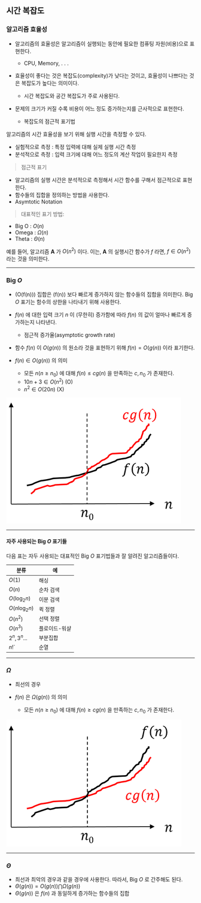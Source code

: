 
## 시간 복잡도


### 알고리즘 효율성

- 알고리즘의 효율성은 알고리즘이 실행되는 동안에 필요한 컴퓨팅 자원(비용)으로 표현한다.

   - CPU, Memory, . . .

- 효율성이 좋다는 것은 복잡도(complexity)가 낮다는 것이고, 효율성이 나쁘다는 것은 복잡도가 높다는 의미이다.

   - 시간 복잡도와 공간 복잡도가 주로 사용된다.

- 문제의 크기가 커질 수록 비용이 어느 정도 증가하는지를 근사적으로 표현한다.

   - 복잡도의 점근적 표기법


알고리즘의 시간 효율성을 보기 위해 실행 시간을 측정할 수 있다. 

- 실험적으로 측정 : 특정 입력에 대해 실제 실행 시간 측정
- 분석적으로 측정 : 입력 크기에 대해 어느 정도의 계산 작업이 필요한지 측정


> 점근적 표기

- 알고리즘의 실행 시간은 분석적으로 측정해서 시간 함수를 구해서 점근적으로 표현한다.
- 함수들의 집합을 정의하는 방법을 사용한다.
- Asymtotic Notation


> 대표적인 표기 방법:

- Big O :   $O(n)$
- Omega :   $\Omega(n)$
- Theta :   $\Theta(n)$
    
예를 들어, 알고리즘 **A** 가 $O(n^2)$ 이다. 이는, **A** 의 실행시간 함수가 $f$ 라면, $f \in O(n^2)$ 라는 것을 의미한다.
 
--------------------

### Big *O*


- \(O(f(n))\) 집합은 \(f(n)\) 보다 빠르게 증가하지 않는 함수들의 집합을 의미한다. Big *O* 표기는 함수의 상한을 나타내기 위해 사용한다.
- $f(n)$ 에 대한 입력 크기 $n$ 이 (무한히) 증가함에 따라 $f(n)$ 의 값이 얼마나 빠르게 증가하는지 나타낸다.

   - 점근적 증가율(asymptotic growth rate)
   
- 함수 $f(n)$ 이 $O(g(n))$ 의 원소라 것을 표현하기 위해 $f(n) = O(g(n))$ 이라 표기한다.

   
- $f(n) \in O(g(n))$ 의 의미

   - 모든 $n(n \ge n_0)$ 에 대해 $f(n) \le cg(n)$ 을 만족하는 $c, n_0$ 가 존재한다.
   - $10n + 3 \in O(n^2)$    (O)
   - $n^2 \in O(20n)$ (X)

![bigo](./img/bigo.png)
    

--------------------

#### 자주 사용되는 Big *O* 표기들

다음 표는 자두 사용되는 대표적인 Big *O* 표기법들과 잘 알려진 알고리즘들이다.

| 분류              | 예                |
| ----------------- | ----------------- |
|$O(1)$             |	해싱          |
|$O(n)$ 			     |    순차 검색     |
|$O(\log_2 n)$  	  |    이분 검색     |
|$O(n \log_2 n)$	  |    퀵 정렬       |
|$O(n^2)$			  |    선택 정렬     |
|$O(n^3)$ 		     |    플로이드-워샬  | 
|$2^n, 3^n . . .$	   |	부분집합       |
|$n!$`					|   순열          |
   
--------------------

### $\Omega$

- 최선의 경우
- $f(n)$ 은 $\Omega(g(n))$ 의 의미

   - 모든 $n(n \ge n_0)$ 에 대해 $f(n) \ge cg(n)$ 을 만족하는 $c, n_0$ 가 존재한다.

![bigo](./img/omega.png)

--------------------

### $\Theta$

- 최선과 최악의 경우과 같을 경우에 사용한다. 따라서, Big *O* 로 간주해도 된다.
- $\Theta(g(n)) = O(g(n)) \bigcap \Omega(g(n))$
- $\Theta(g(n))$ 은 $f(n)$ 과 동일하게 증가하는 함수들의 집합

